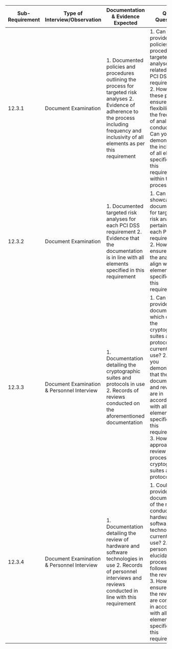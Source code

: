
| Sub-Requirement | Type of Interview/Observation              | Documentation & Evidence Expected                                                                                                                                                                          | QSA Questions                                                                                                                                                                                                                                                                                                                   |
| --------------- | ------------------------------------------ | ---------------------------------------------------------------------------------------------------------------------------------------------------------------------------------------------------------- | ------------------------------------------------------------------------------------------------------------------------------------------------------------------------------------------------------------------------------------------------------------------------------------------------------------------------------- |
| 12.3.1          | Document Examination                       | 1. Documented policies and procedures outlining the process for targeted risk analyses 2. Evidence of adherence to the process including frequency and inclusivity of all elements as per this requirement | 1. Can you provide the policies and procedures for targeted risk analyses related to each PCI DSS requirement? 2. How do these policies ensure flexibility in the frequency of analyses conducted? 3. Can you demonstrate the inclusion of all elements specified in this requirement within the process?                       |
| 12.3.2          | Document Examination                       | 1. Documented targeted risk analyses for each PCI DSS requirement 2. Evidence that the documentation is in line with all elements specified in this requirement                                            | 1. Can you showcase the documentation for targeted risk analyses pertaining to each PCI DSS requirement? 2. How do you ensure that the analyses align with all elements specified in this requirement?                                                                                                                          |
| 12.3.3          | Document Examination & Personnel Interview | 1. Documentation detailing the cryptographic suites and protocols in use 2. Records of reviews conducted on the aforementioned documentation                                                               | 1. Can you provide the documentation which outlines the cryptographic suites and protocols currently in use? 2. Can you demonstrate that the documentation and reviews are in accordance with all the elements specified in this requirement? 3. How do you approach the review process for cryptographic suites and protocols? |
| 12.3.4          | Document Examination & Personnel Interview | 1. Documentation detailing the review of hardware and software technologies in use 2. Records of personnel interviews and reviews conducted in line with this requirement                                  | 1. Could you provide the documentation of the reviews conducted on hardware and software technologies currently in use? 2. Can personnel elucidate the process followed for the reviews? 3. How do you ensure that the reviews are conducted in accordance with all elements specified in this requirement?                     |
